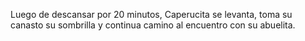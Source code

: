 Luego de descansar por 20 minutos, Caperucita se levanta, toma su canasto su sombrilla y continua camino al encuentro con su abuelita.